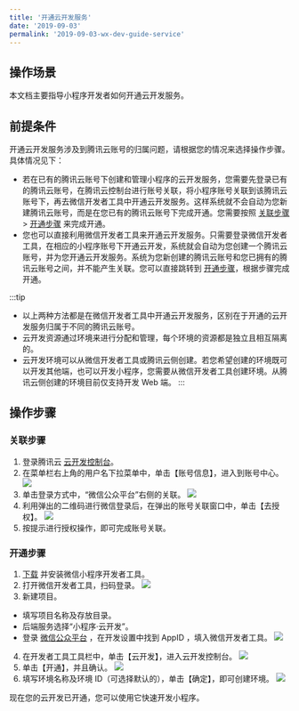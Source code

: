 ```yaml
---
title: '开通云开发服务'
date: '2019-09-03'
permalink: '2019-09-03-wx-dev-guide-service'
---
```


## 操作场景

本文档主要指导小程序开发者如何开通云开发服务。

## 前提条件

开通云开发服务涉及到腾讯云账号的归属问题，请根据您的情况来选择操作步骤。具体情况见下：

- 若在已有的腾讯云账号下创建和管理小程序的云开发服务，您需要先登录已有的腾讯云账号，在腾讯云控制台进行账号关联，将小程序账号关联到该腾讯云账号下，再去微信开发者工具中开通云开发服务。这样系统就不会自动为您新建腾讯云账号，而是在您已有的腾讯云账号下完成开通。您需要按照 [关联步骤](https://cloud.tencent.com/document/product/876/31614#.E5.85.B3.E8.81.94.E6.AD.A5.E9.AA.A4) > [开通步骤](https://cloud.tencent.com/document/product/876/31614#.E5.BC.80.E9.80.9A.E6.AD.A5.E9.AA.A4) 来完成开通。
- 您也可以直接利用微信开发者工具来开通云开发服务。只需要登录微信开发者工具，在相应的小程序账号下开通云开发，系统就会自动为您创建一个腾讯云账号，并为您开通云开发服务。系统为您新创建的腾讯云账号和您已拥有的腾讯云账号之间，并不能产生关联。您可以直接跳转到 [开通步骤](https://cloud.tencent.com/document/product/876/31614#.E5.BC.80.E9.80.9A.E6.AD.A5.E9.AA.A4)，根据步骤完成开通。

:::tip

- 以上两种方法都是在微信开发者工具中开通云开发服务，区别在于开通的云开发服务归属于不同的腾讯云账号。
- 云开发资源通过环境来进行分配和管理，每个环境的资源都是独立且相互隔离的。
- 云开发环境可以从微信开发者工具或腾讯云侧创建。若您希望创建的环境既可以开发其他端，也可以开发小程序，您需要从微信开发者工具创建环境。从腾讯云侧创建的环境目前仅支持开发 Web 端。
  :::

## 操作步骤

### 关联步骤

1. 登录腾讯云 [云开发控制台](https://console.cloud.tencent.com/tcb)。
2. 在菜单栏右上角的用户名下拉菜单中，单击【账号信息】，进入到账号中心。
   ![](https://main.qcloudimg.com/raw/1cf1452f8456424961c9e83b2051d2b7.png)
3. 单击登录方式中，“微信公众平台”右侧的关联。
   ![](https://main.qcloudimg.com/raw/369a3797d72e1e1115cd82c161a49610.png)
4. 利用弹出的二维码进行微信登录后，在弹出的账号关联窗口中，单击【去授权】。
   ![](https://main.qcloudimg.com/raw/9bbe1e77a8665526a488abdb67162901.png)
5. 按提示进行授权操作，即可完成账号关联。

### 开通步骤

1. [下载](https://developers.weixin.qq.com/miniprogram/dev/devtools/download.html) 并安装微信小程序开发者工具。
2. 打开微信开发者工具，扫码登录。
   ![](https://main.qcloudimg.com/raw/5dd8c3c62ec5925720dc04dd387d405a.png)
3. 新建项目。

- 填写项目名称及存放目录。
- 后端服务选择“小程序·云开发”。
- 登录 [微信公众平台](https://mp.weixin.qq.com/wxamp/home/guide?lang=zh_CN&token=1577448402) ，在开发设置中找到 AppID ，填入微信开发者工具。
  ![](https://main.qcloudimg.com/raw/0060b8438c3fff57a4cf40c4346610f4.png)

4. 在开发者工具工具栏中，单击【云开发】，进入云开发控制台。
   ![](https://main.qcloudimg.com/raw/b2e1393024f3099356f68c3918b6f31b.png)
5. 单击【开通】，并且确认。
   ![](https://main.qcloudimg.com/raw/f28586b12ee802a7457c031bc2923dcc.png)
6. 填写环境名称及环境 ID（可选择默认的），单击【确定】，即可创建环境。
   ![](https://main.qcloudimg.com/raw/40e64c50ff60c404ea2bf0686cd3d280.png)

现在您的云开发已开通，您可以使用它快速开发小程序。
